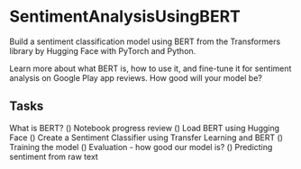 # SentimentAnalysisUsingBERT
Build a sentiment classification model using BERT from the Transformers library by Hugging Face with PyTorch and Python.

Learn more about what BERT is, how to use it, and fine-tune it for sentiment analysis on Google Play app reviews. How good will your model be?

## Tasks
 What is BERT?
(​)  Notebook progress review
(​)  Load BERT using Hugging Face
(​)  Create a Sentiment Classifier using Transfer Learning and BERT
(​)  Training the model
(​)  Evaluation  - how good our model is?
(​)  Predicting sentiment from raw text
